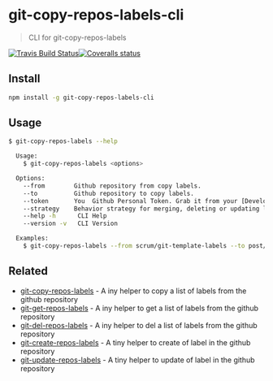 # git-copy-repos-labels-cli
> CLI for git-copy-repos-labels 

[![Travis Build Status](https://img.shields.io/travis/Scrum/git-copy-repos-labels-cli/master.svg?style=flat-square&label=unix)](https://travis-ci.org/Scrum/git-copy-repos-labels-cli)[![Coveralls status](https://img.shields.io/coveralls/Scrum/git-copy-repos-labels-cli.svg?style=flat-square)](https://coveralls.io/r/Scrum/git-copy-repos-labels-cli)

## Install
```bash
npm install -g git-copy-repos-labels-cli
```

## Usage  
```bash
$ git-copy-repos-labels --help

  Usage: 
    $ git-copy-repos-labels <options>

  Options:
    --from        Github repository from copy labels.
    --to          Github repository to copy labels.
    --token       You  Github Personal Token. Grab it from your [Developer settings](https://github.com/settings/developers)
    --strategy    Behavior strategy for merging, deleting or updating labels [docs](https://github.com/Scrum/git-copy-repos-labels#strategy)
    --help -h      CLI Help
    --version -v   CLI Version

  Examples:
    $ git-copy-repos-labels --from scrum/git-template-labels --to post/post-static --token 59bd8d5eb1980b7f926f2d106f4f2f0312fdf97f
```

## Related
- [git-copy-repos-labels](https://github.com/Scrum/git-copy-repos-labels) - A iny helper to copy a list of labels from the github repository
 - [git-get-repos-labels](https://github.com/Scrum/git-get-repos-labels) - A iny helper to get a list of labels from the github repository
 - [git-del-repos-labels](https://github.com/Scrum/git-del-repos-labels) - A iny helper to del a list of labels from the github repository
 - [git-create-repos-labels](https://github.com/Scrum/git-create-repos-labels) - A tiny helper to create of label in the github repository 
 - [git-update-repos-labels](https://github.com/Scrum/git-update-repos-labels) - A tiny helper to update of label in the github repository 
